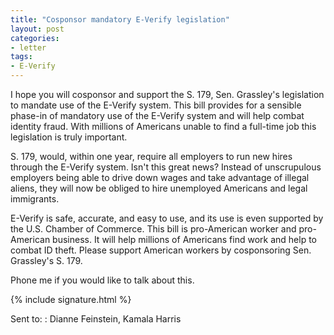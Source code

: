 ```yaml
---
title: "Cosponsor mandatory E-Verify legislation"
layout: post
categories:
- letter
tags:
- E-Verify
---
```


I hope you will cosponsor and support the S. 179, Sen. Grassley's legislation to mandate use of the E-Verify system. This bill provides for a sensible phase-in of mandatory use of the E-Verify system and will help combat identity fraud. With millions of Americans unable to find a full-time job this legislation is truly important.

S. 179, would, within one year, require all employers to run new hires through the E-Verify system. Isn't this great news? Instead of unscrupulous employers being able to drive down wages and take advantage of illegal aliens, they will now be obliged to hire unemployed Americans and legal immigrants.

E-Verify is safe, accurate, and easy to use, and its use is even supported by the U.S. Chamber of Commerce. This bill is pro-American worker and pro-American business. It will help millions of Americans find work and help to combat ID theft. Please support American workers by cosponsoring Sen. Grassley's S. 179.

Phone me if you would like to talk about this.

{% include signature.html %}

Sent to:
: Dianne Feinstein, Kamala Harris

